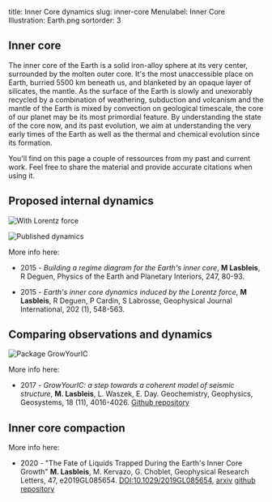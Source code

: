 title: Inner Core dynamics
slug: inner-core
Menulabel: Inner Core
Illustration: Earth.png
sortorder: 3

## Inner core

The inner core of the Earth is a solid iron-alloy sphere at its very center, surrounded by the molten outer core. It's the most unaccessible place on Earth, burried 5500 km beneath us, and blanketed by an opaque layer of silicates, the mantle. As the surface of the Earth is slowly and unexorably recycled by a combination of weathering, subduction and volcanism and the mantle of the Earth is mixed by convection on geological timescale, the core of our planet may be its most primordial feature. By understanding the state of the core now, and its past evolution, we aim at understanding the very early times of the Earth as well as the thermal and chemical evolution since its formation.

You'll find on this page a couple of ressources from my past and current work. Feel free to share the material and provide accurate citations when using it. 

## Proposed internal dynamics

![With Lorentz force]({filename}/images/Lorentz_series.png)

![Published dynamics]({filename}/images/IC_dyn.png)

More info here: 

- 2015 - *Building a regime diagram for the Earth's inner core*, **M Lasbleis**, R Deguen, Physics of the Earth and Planetary Interiors, 247, 80-93.

- 2015 - *Earth's inner core dynamics induced by the Lorentz force*, **M Lasbleis**, R Deguen, P Cardin, S Labrosse, Geophysical Journal International, 202 (1), 548-563.

## Comparing observations and dynamics

![Package GrowYourIC]({filename}/images/code_scheme.png)

More info here:

- 2017 - *GrowYourIC: a step towards a coherent model of seismic structure*, **M. Lasbleis**, L. Waszek, E. Day. Geochemistry, Geophysics, Geosystems, 18 (11), 4016-4026. [Github repository](https://github.com/MarineLasbleis/GrowYourIC) 


## Inner core compaction

More info here: 

- 2020 - "The Fate of Liquids Trapped During the Earth's Inner Core Growth" **M. Lasbleis**, M. Kervazo, G. Choblet, Geophysical Research Letters,  47, e2019GL085654. [DOI:10.1029/2019GL085654](https://doi.org/10.1029/2019GL085654), [arxiv](https://arxiv.org/abs/1912.12258) [github repository](https://github.com/MarineLasbleis/mushdynamics)
